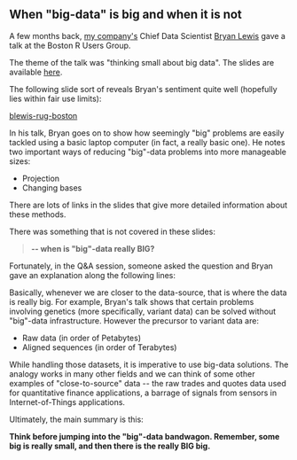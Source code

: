 ﻿## When "big-data" is big and when it is not

A few months back, [my company's](http://paradigm4.com) Chief Data Scientist [Bryan Lewis](http://illposed.net/) gave a talk at the Boston R Users Group.

The theme of the talk was "thinking small about big data". The slides are available [here](http://illposed.net/boston_rug_sept_2015.html#1).

The following slide sort of reveals Bryan's sentiment quite well (hopefully lies within fair use limits):  

[blewis-rug-boston](https://github.com/ksens/ksens.github.io/blob/master/img/blewis-rug-boston-1.jpg?raw=true)

In his talk, Bryan goes on to show how seemingly "big" problems are easily tackled using a basic laptop computer (in fact, a really basic one). He notes two important ways of reducing "big"-data problems into more manageable sizes:

-   Projection
-   Changing bases

There are lots of links in the slides that give more detailed information about these methods.

There was something that is not covered in these slides:

> **-- when is "big"-data really BIG?**

Fortunately, in the Q&A session, someone asked the question and Bryan gave an explanation along the following lines:

Basically, whenever we are closer to the data-source, that is where the data is really big. For example, Bryan's talk shows that certain problems involving genetics (more specifically, variant data) can be solved without "big"-data infrastructure. However the precursor to variant data are:

-   Raw data (in order of Petabytes)
-   Aligned sequences (in order of Terabytes)

While handling those datasets, it is imperative to use big-data solutions. The analogy works in many other fields and we can think of some other examples of "close-to-source" data -- the raw trades and quotes data used for quantitative finance applications, a barrage of signals from sensors in Internet-of-Things applications.

Ultimately, the main summary is this:

**Think before jumping into the "big"-data bandwagon. Remember, some big is really small, and then there is the really BIG big.**
